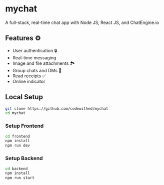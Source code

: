 # mychat
A full-stack, real-time chat app with Node JS, React JS, and ChatEngine.io

## Features ⚙️
- User authentication 🔒
- Real-time messaging 
- Image and file attachments 🏞️
- Group chats and DMs 👥
- Read receipts ✅
- Online indicator

## Local Setup
```bash 
git clone https://github.com/codewithed/mychat
cd mychat
```
### Setup Frontend
```bash 
cd frontend
npm install
npm run dev
```

### Setup Backend
```bash 
cd backend
npm install
npm run start
```
